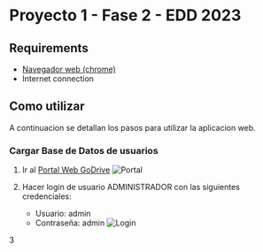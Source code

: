 # Proyecto 1 - Fase 2 - EDD 2023

## Requirements

- [Navegador web (chrome)](https://www.google.com/intl/es-419/chrome/)
- Internet connection

## Como utilizar 

A continuacion se detallan los pasos para utilizar la aplicacion web.

### Cargar Base de Datos de usuarios

1. Ir al [Portal Web GoDrive](https://jonatangonzalez0.github.io/EDD_1S2023_PY_201900570/)
    ![Portal](https://prnt.sc/TIol32PI4no2)

2. Hacer login de usuario ADMINISTRADOR con las siguientes credenciales:

    - Usuario: admin
    - Contraseña: admin
![Login](https://prnt.sc/tOS4WTEHHA5K)

3